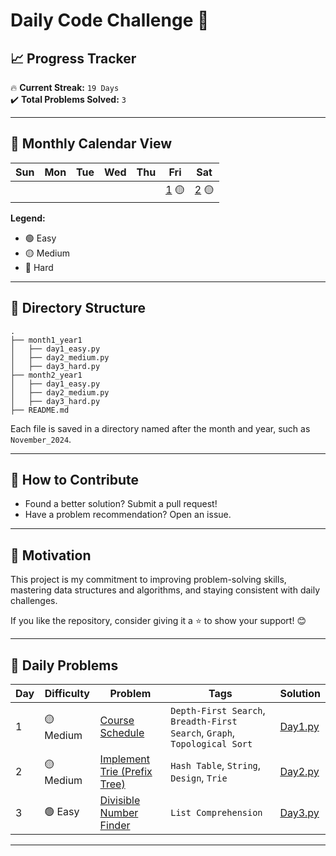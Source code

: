 # **Daily Code Challenge 🚀**

## **📈 Progress Tracker**  
🔥 **Current Streak:** `19 Days`  
✔️ **Total Problems Solved:** `3`  

---

## **📅 Monthly Calendar View**  
| Sun                     | Mon                   | Tue                     | Wed                   | Thu                   | Fri                   | Sat                   |
| ----------------------- | --------------------- | ----------------------- | --------------------- | --------------------- | --------------------- | --------------------- |
|                         |                       |                         |                       |                       | [1](#day-1-easy) 🟡   | [2](#day-2-medium) 🟡 |


**Legend:**  
- 🟢 Easy  
- 🟡 Medium  
- 🔴 Hard  

---

## **📂 Directory Structure**  
```plaintext
.
├── month1_year1
│   ├── day1_easy.py
│   ├── day2_medium.py
│   ├── day3_hard.py
├── month2_year1
│   ├── day1_easy.py
│   ├── day2_medium.py
│   ├── day3_hard.py
├── README.md
```

Each file is saved in a directory named after the month and year, such as `November_2024`.  

---

## **🌟 How to Contribute**  
- Found a better solution? Submit a pull request!  
- Have a problem recommendation? Open an issue.  

---

## **🚀 Motivation**  
This project is my commitment to improving problem-solving skills, mastering data structures and algorithms, and staying consistent with daily challenges.  

If you like the repository, consider giving it a ⭐ to show your support! 😊  

---

## **📝 Daily Problems**  

| **Day** | **Difficulty** | **Problem**                                                                                                                                | **Tags**                                                                  | **Solution**                            |
| ------- | -------------- | ------------------------------------------------------------------------------------------------------------------------------------------ | ------------------------------------------------------------------------- | --------------------------------------- |
| 1       | 🟡 Medium      | [Course Schedule](https://leetcode.com/problems/course-schedule/)                                                                          | `Depth-First Search`, `Breadth-First Search`, `Graph`, `Topological Sort` | [Day1.py](november_2024/day1_medium.py) |
| 2       | 🟡 Medium      | [Implement Trie (Prefix Tree)](https://leetcode.com/problems/implement-trie-prefix-tree/)                                                  | `Hash Table`, `String`, `Design`, `Trie`                                  | [Day2.py](november_2024/day2_medium.py) |
| 3       | 🟢 Easy        | [Divisible Number Finder](https://www.codechef.com/practice/course/python-coding-challenges/PYTHONCHC01/problems/PYTHONCH01?tab=statement) | `List Comprehension`                                                      | [Day3.py](november_2024/day3_easy.py)   |

---
